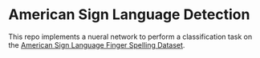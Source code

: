 # American Sign Language Detection

This repo implements a nueral network to perform a classification task on the [American Sign Language Finger Spelling Dataset](https://empslocal.ex.ac.uk/people/staff/np331/index.php?section=FingerSpellingDataset). 
